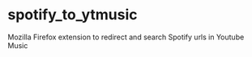 # spotify_to_ytmusic
Mozilla Firefox extension to redirect and search Spotify urls in Youtube Music
